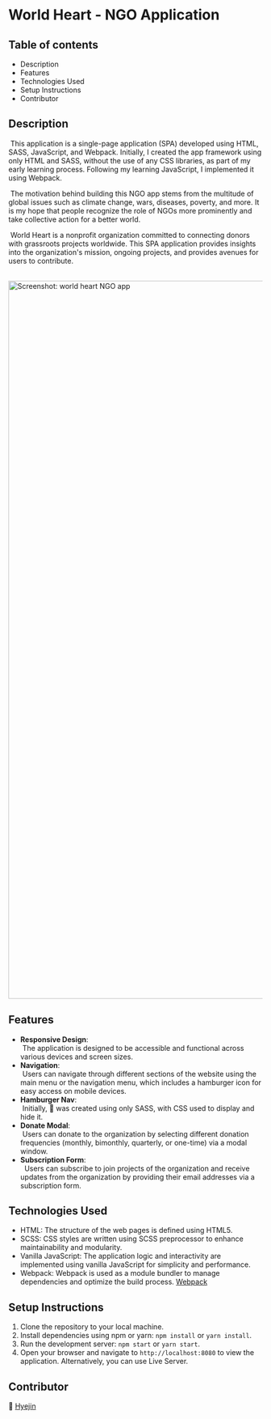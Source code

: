 # World Heart - NGO Application

## Table of contents

- Description
- Features
- Technologies Used
- Setup Instructions
- Contributor

## Description


&nbsp;This application is a single-page application (SPA) developed using HTML, SASS, JavaScript, and Webpack. Initially, I created the app framework using only HTML and SASS, without the use of any CSS libraries, as part of my early learning process. Following my learning JavaScript, I implemented it using Webpack.

&nbsp;The motivation behind building this NGO app stems from the multitude of global issues such as climate change, wars, diseases, poverty, and more. It is my hope that people recognize the role of NGOs more prominently and take collective action for a better world.

&nbsp;World Heart is a nonprofit organization committed to connecting donors with grassroots projects worldwide. This SPA application provides insights into the organization's mission, ongoing projects, and provides avenues for users to contribute. 

<BR />
<img width="1420" alt="Screenshot: world heart NGO app" src="https://github.com/hyejin-seok/world-heart-NGO-app/assets/132785671/17eadb46-84c4-4e93-a8e0-094e57632dd5">


## Features


- **Responsive Design**: <br />
&nbsp;The application is designed to be accessible and functional across various devices and screen sizes.
- **Navigation**: <br />
&nbsp;Users can navigate through different sections of the website using the main menu or the navigation menu, which includes a hamburger icon for easy access on mobile devices.
- **Hamburger Nav**: <br />
&nbsp;Initially, 🍔 was created using only SASS, with CSS used to display and hide it.
- **Donate Modal**: <br />
&nbsp;Users can donate to the organization by selecting different donation frequencies (monthly, bimonthly, quarterly, or one-time) via a modal window.
- **Subscription Form**: <br />
&nbsp; Users can subscribe to join projects of the organization and receive updates from the organization by providing their email addresses via a subscription form.

## Technologies Used

- HTML: The structure of the web pages is defined using HTML5.
- SCSS: CSS styles are written using SCSS preprocessor to enhance maintainability and modularity.
- Vanilla JavaScript: The application logic and interactivity are implemented using vanilla JavaScript for simplicity and performance.
- Webpack: Webpack is used as a module bundler to manage dependencies and optimize the build process. [Webpack](https://webpack.js.org/)


## Setup Instructions

1. Clone the repository to your local machine.
2. Install dependencies using npm or yarn: `npm install` or `yarn install`.
3. Run the development server: `npm start` or `yarn start`.
4. Open your browser and navigate to `http://localhost:8080` to view the application. Alternatively, you can use Live Server.


## Contributor
🌻 [Hyejin](https://github.com/hyejin-seok)
